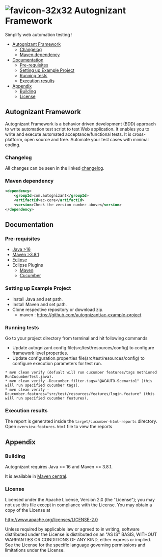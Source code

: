 # ![favicon-32x32](https://user-images.githubusercontent.com/12494447/167016738-cdd94473-0384-45e5-a1db-4879e6c915f9.png) Autognizant Framework

Simplify web automation testing !

<!-- START doctoc generated TOC please keep comment here to allow auto update -->
<!-- DON'T EDIT THIS SECTION, INSTEAD RE-RUN doctoc TO UPDATE -->

- [Autognizant Framework](#autognizant-framework)
  - [Changelog](#changelog)
  - [Maven dependency](#maven-dependency)
- [Documentation](#documentation)
  - [Pre-requisites](#pre-requisites)
  - [Setting up Example Project](#setting-up-example-project)
  - [Running tests](#running-tests)
  - [Execution results](#execution-results)
- [Appendix](#appendix)
  - [Building](#building)
  - [License](#license)

<!-- END doctoc generated TOC please keep comment here to allow auto update -->

## Autognizant Framework

Autognizant Framework is a behavior driven development (BDD) approach to write automation test script to test Web application. It enables you to write and execute automated acceptance/functional tests. It is cross-platform, open source and free. Automate your test cases with minimal coding.

### Changelog

All changes can be seen in the linked [changelog](CHANGELOG.md).

### Maven dependency

```xml
<dependency>
    <groupId>com.autognizant</groupId>
    <artifactId>ac-core</artifactId>
    <version>Check the version number above</version>
</dependency>
```

## Documentation
### Pre-requisites
- <a href="https://java.com/en/download/manual.jsp" target="_blank">Java >16</a>
- <a href="https://maven.apache.org/download.cgi" target="_blank">Maven >3.8.1</a>
- <a href="https:https://eclipse.org/downloads/" target="_blank">Eclipse</a>
- Eclipse Plugins
  - <a href="http://download.eclipse.org/technology/m2e/releases/1.4" target="_blank">Maven</a> 
  - <a href="http://cucumber.github.io/cucumber-eclipse/update-site/" target="_blank">Cucumber</a>
  
### Setting up Example Project
- Install Java and set path.
- Install Maven and set path.
- Clone respective repository or download zip.
	- maven : https://github.com/autognizant/ac-example-project

### Running tests

Go to your project directory from terminal and hit following commands
* Update autognizant.config file(src/test/resources/config) to configure framework level properties.
* Update configuration.properties file(src/test/resources/config) to configure execution parameters for test run.

```																												 
* mvn clean verify (defualt will run cucumber features/tags methioned RunCucumberTest.java).
* mvn clean verify -Dcucumber.filter.tags="@ACAUTO-Scenario1" (this will run specified cucumber tags).
* mvn clean verify -Dcucumber.features="src/test/resources/features/login.feature" (this will run specified cucumber features).
```

### Execution results

The report is generated inside the `target/cucumber-html-reports` directory. Open `overview-features.html` file to view the reports

## Appendix

### Building

Autognizant requires Java >= 16 and Maven >= 3.8.1.

It is available in [Maven central](https://search.maven.org/search?q=g:com.autognizant%20AND%20a:ac-core).

### License

Licensed under the Apache License, Version 2.0 (the "License"); you may not use this file except in compliance with the License. You may obtain a copy of the License at

http://www.apache.org/licenses/LICENSE-2.0

Unless required by applicable law or agreed to in writing, software distributed under the License is distributed on an "AS IS" BASIS, WITHOUT WARRANTIES OR CONDITIONS OF ANY KIND, either express or implied. See the License for the specific language governing permissions and limitations under the License.
